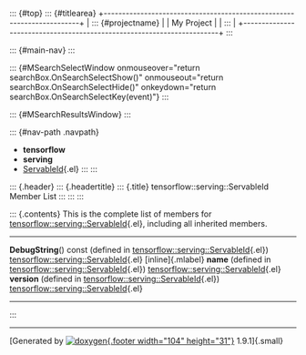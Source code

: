 ::: {#top}
::: {#titlearea}
+-----------------------------------------------------------------------+
| ::: {#projectname}                                                    |
| My Project                                                            |
| :::                                                                   |
+-----------------------------------------------------------------------+
:::

::: {#main-nav}
:::

::: {#MSearchSelectWindow onmouseover="return searchBox.OnSearchSelectShow()" onmouseout="return searchBox.OnSearchSelectHide()" onkeydown="return searchBox.OnSearchSelectKey(event)"}
:::

::: {#MSearchResultsWindow}
:::

::: {#nav-path .navpath}
-   **tensorflow**
-   **serving**
-   [ServableId](structtensorflow_1_1serving_1_1ServableId.html){.el}
:::
:::

::: {.header}
::: {.headertitle}
::: {.title}
tensorflow::serving::ServableId Member List
:::
:::
:::

::: {.contents}
This is the complete list of members for
[tensorflow::serving::ServableId](structtensorflow_1_1serving_1_1ServableId.html){.el},
including all inherited members.

  ----------------------------------------------------------------------------------------------------------------------------- ---------------------------------------------------------------------------------------- -------------------
  **DebugString**() const (defined in [tensorflow::serving::ServableId](structtensorflow_1_1serving_1_1ServableId.html){.el})   [tensorflow::serving::ServableId](structtensorflow_1_1serving_1_1ServableId.html){.el}   [inline]{.mlabel}
  **name** (defined in [tensorflow::serving::ServableId](structtensorflow_1_1serving_1_1ServableId.html){.el})                  [tensorflow::serving::ServableId](structtensorflow_1_1serving_1_1ServableId.html){.el}   
  **version** (defined in [tensorflow::serving::ServableId](structtensorflow_1_1serving_1_1ServableId.html){.el})               [tensorflow::serving::ServableId](structtensorflow_1_1serving_1_1ServableId.html){.el}   
  ----------------------------------------------------------------------------------------------------------------------------- ---------------------------------------------------------------------------------------- -------------------
:::

------------------------------------------------------------------------

[Generated by [![doxygen](doxygen.svg){.footer width="104"
height="31"}](https://www.doxygen.org/index.html) 1.9.1]{.small}
